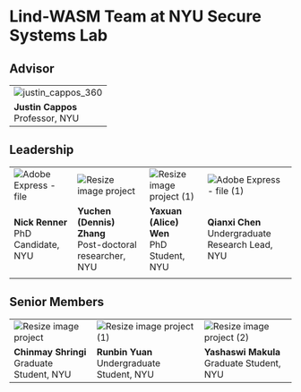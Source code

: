 # Lind-WASM Team at NYU Secure Systems Lab


## Advisor

| | 
|---|
| ![justin_cappos_360](https://github.com/user-attachments/assets/bcea496b-d47d-4015-8c22-c9ccccb8aea8) |
| <b>Justin Cappos </b> </br> Professor, NYU |


## Leadership

| | | | |
|---|---|---|---|
|![Adobe Express - file](https://github.com/user-attachments/assets/e0fb7db8-7747-4e75-8087-84270d105346) | ![Resize image project](https://github.com/user-attachments/assets/bb4c0d2e-6c7b-4837-a5d1-b3c002f428d3) | ![Resize image project (1)](https://github.com/user-attachments/assets/bde7db63-76d2-4bdb-84a3-318ab17f3503) | ![Adobe Express - file (1)](https://github.com/user-attachments/assets/38634b62-062d-4289-83fc-c1e3e85470f9) |
| <b>Nick Renner </b> </br> PhD Candidate, NYU | <b> Yuchen (Dennis) Zhang </b> </br> Post-doctoral researcher, NYU | <b> Yaxuan (Alice) Wen </b> </br>  PhD Student, NYU | <b> Qianxi Chen </b> </br> Undergraduate Research Lead, NYU|
| | | | |

## Senior Members

| | | |
|---|---|---|
| ![Resize image project](https://github.com/user-attachments/assets/481577c7-4f5e-4d1a-8ce8-4fcb77eff30b) | ![Resize image project (1)](https://github.com/user-attachments/assets/6501bad0-f598-4ce8-8544-cec08de75e43) |![Resize image project (2)](https://github.com/user-attachments/assets/5f597834-e838-4510-87f1-b3356afcb2d2) |
| <b> Chinmay Shringi </b> </br> Graduate Student, NYU | <b> Runbin Yuan </b> </br> Undergraduate Student, NYU | <b> Yashaswi Makula </b> </br> Graduate Student, NYU |   

